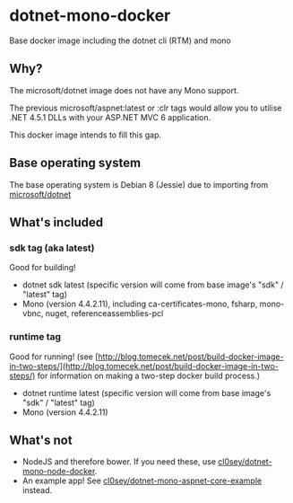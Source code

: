 # dotnet-mono-docker
Base docker image including the dotnet cli (RTM) and mono

## Why?
The microsoft/dotnet image does not have any Mono support.

The previous microsoft/aspnet:latest or :clr tags would allow you to utilise .NET 4.5.1 DLLs with your ASP.NET MVC 6 application.

This docker image intends to fill this gap.

## Base operating system

The base operating system is Debian 8 (Jessie) due to importing from [microsoft/dotnet](https://hub.docker.com/r/microsoft/dotnet)

## What's included

### sdk tag (aka latest)

Good for building!

- dotnet sdk latest (specific version will come from base image's "sdk" / "latest" tag)
- Mono (version 4.4.2.11), including ca-certificates-mono, fsharp, mono-vbnc, nuget, referenceassemblies-pcl

### runtime tag

Good for running! (see [http://blog.tomecek.net/post/build-docker-image-in-two-steps/](http://blog.tomecek.net/post/build-docker-image-in-two-steps/) for information on making a two-step docker build process.)

- dotnet runtime latest (specific version will come from base image's "sdk" / "latest" tag)
- Mono (version 4.4.2.11)

## What's not

- NodeJS and therefore bower. If you need these, use [cl0sey/dotnet-mono-node-docker](https://github.com/CL0SeY/dotnet-mono-node-docker).
- An example app! See [cl0sey/dotnet-mono-aspnet-core-example](https://github.com/CL0SeY/dotnet-mono-aspnet-core-example) instead.
